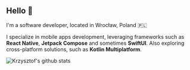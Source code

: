 <h2>Hello 👋</h2>

I'm a software developer, located in Wrocław, Poland 🇵🇱

I specialize in mobile apps development, leveraging frameworks such as **React Native**, **Jetpack Compose** and sometimes **SwiftUI**.
Also exploring cross-platform solutions, such as **Kotlin Multiplatform**.

![Krzysztof's github stats](https://github-readme-stats.vercel.app/api?username=krizzu&theme=cobalt&show_icons=true&count_private=true)
